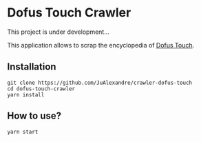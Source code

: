# Dofus Touch Crawler

This project is under development...

This application allows to scrap the encyclopedia of [Dofus Touch](https://www.dofus-touch.com/en).

## Installation

```
git clone https://github.com/JuAlexandre/crawler-dofus-touch
cd dofus-touch-crawler
yarn install
```

## How to use?

```
yarn start
```
